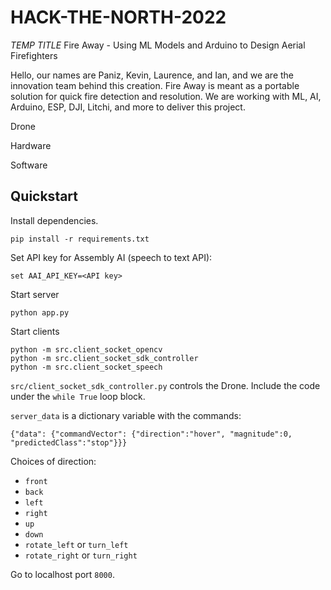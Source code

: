 # HACK-THE-NORTH-2022

*TEMP TITLE* Fire Away - Using ML Models and Arduino to Design Aerial Firefighters

Hello, our names are Paniz, Kevin, Laurence, and Ian, and we are the innovation team behind this creation. Fire Away is meant as a portable solution for quick fire detection and resolution. We are working with ML, AI, Arduino, ESP, DJI, Litchi, and more to deliver this project.

Drone

Hardware

Software

## Quickstart

Install dependencies.

```
pip install -r requirements.txt
```

Set API key for Assembly AI (speech to text API):
```
set AAI_API_KEY=<API key>
```

Start server

```
python app.py
```

Start clients
```
python -m src.client_socket_opencv
python -m src.client_socket_sdk_controller
python -m src.client_socket_speech
```

`src/client_socket_sdk_controller.py` controls the Drone. Include the code under the `while True` loop block.

`server_data` is a dictionary variable with the commands:
```
{"data": {"commandVector": {"direction":"hover", "magnitude":0, "predictedClass":"stop"}}}
```

Choices of direction:

* `front`
* `back`
* `left`
* `right`
* `up`
* `down`
* `rotate_left` or `turn_left`
* `rotate_right` or `turn_right`

Go to localhost port `8000`.
